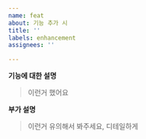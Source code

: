 ```yaml
---
name: feat
about: 기능 추가 시
title: ''
labels: enhancement
assignees: ''

---
```


**기능에 대한 설명**
> 이런거 했어요

**부가 설명**
> 이런거 유의해서 봐주세요, 디테일하게